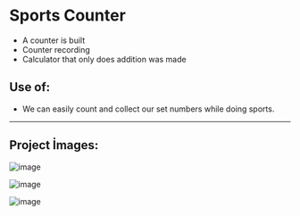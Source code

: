 # Sports Counter

* A counter is built
* Counter recording
* Calculator that only does addition was made

## Use of:

* We can easily count and collect our set numbers while doing sports.
 <hr>
 
 ## Project İmages:
 
 ![image](https://user-images.githubusercontent.com/105509750/191833442-b659f3c5-979c-478f-866f-96ebb6f100bd.png)

![image](https://user-images.githubusercontent.com/105509750/191833512-4b8ad46f-8e5d-45a0-b780-6282ca252ff4.png)

![image](https://user-images.githubusercontent.com/105509750/191833555-5346df0f-c333-40e8-8326-ef923a040271.png)

